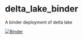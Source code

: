 # delta_lake_binder
A binder deployment of delta lake


[![Binder](https://mybinder.org/badge_logo.svg)](https://mybinder.org/v2/gh/baumanab/delta_lake_binder/HEAD)